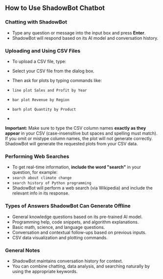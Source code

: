 ## How to Use ShadowBot Chatbot

### Chatting with ShadowBot
- Type any question or message into the input box and press **Enter**.
- ShadowBot will respond based on its AI model and conversation history.

### Uploading and Using CSV Files
- To upload a CSV file, type:

- Select your CSV file from the dialog box.
- Then ask for plots by typing commands like:
- `line plot Sales and Profit by Year`
- `bar plot Revenue by Region`
- `barh plot Quantity by Product`
- 
**Important:** Make sure to type the CSV column names **exactly as they appear** in your CSV (case-insensitive but spaces and spelling must match).  
If you omit or mistype column names, the plot will not generate correctly.
ShadowBot will generate the requested plots from your CSV data.

### Performing Web Searches
- To get real-time information, **include the word "search"** in your question, for example:
- `search about climate change`
- `search history of Python programming`
- ShadowBot will perform a web search (via Wikipedia) and include the relevant info in its response.

### Types of Answers ShadowBot Can Generate Offline
- General knowledge questions based on its pre-trained AI model.
- Programming help, code snippets, and algorithm explanations.
- Basic math, science, and language questions.
- Conversation and contextual follow-ups based on previous inputs.
- CSV data visualization and plotting commands.

### General Notes
- ShadowBot maintains conversation history for context.
- You can combine chatting, data analysis, and searching naturally by using the appropriate keywords.
